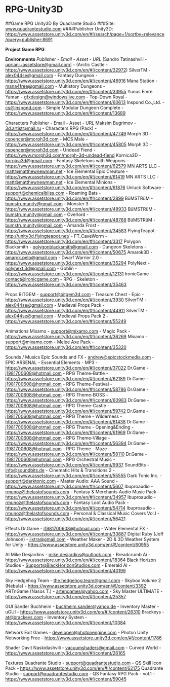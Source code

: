 # RPG-Unity3D
##Game RPG Unity3D By Quadrante Studio
###Site: www.quadrantestudio.com
####Publisher Unity3D: https://www.assetstore.unity3d.com/en/#!/search/page=1/sortby=relevance/query=publisher:8691

**Project Game RPG**

**Environments**
*Publisher      -      Email       -       Asset      -      URL*
[Sandro Tatinashvili - upriani+assetstore@gmail.com] - (Arctic Castle - https://www.assetstore.unity3d.com/en/#!/content/32972)
SilverTM - alex044se@gmail.com - Fantasy Dungeon - https://www.assetstore.unity3d.com/en/#!/content/46916
Mana Station - mana4free@gmail.com - Multistory Dungeons - https://www.assetstore.unity3d.com/en/#!/content/33955
Yunus Emre Yaman - gfxdesign@windowslive.com - Top-Down Royal - https://www.assetstore.unity3d.com/en/#!/content/60613
Inspond Co.,Ltd. - cs@inspond.com - Simple Modular Dungeon Complete - https://www.assetstore.unity3d.com/en/#!/content/13689

Characters
Publisher      -      Email       -       Asset      -      URL
Maksim Bugrimov - 3d.artist@mail.ru - Characters RPG (Pack) - https://www.assetstore.unity3d.com/en/#!/content/47749
Morph 3D - cspencer@morph3d.com - MCS Male - https://www.assetstore.unity3d.com/en/#!/content/45805
Morph 3D - cspencer@morph3d.com - Undead Fiend - https://www.morph3d.com/morph-3d-undead-fiend
Kornica3D - kornica3d@gmail.com - Fantasy Skeletons with Weapons - https://www.assetstore.unity3d.com/en/#!/content/62579
MN ARTS LLC - matt@matthewnewman.net - Ice Elemental Epic Creature - https://www.assetstore.unity3d.com/en/#!/content/61419
MN ARTS LLC - matt@matthewnewman.net - Ice Elemental Minions - https://www.assetstore.unity3d.com/en/#!/content/61876
Unluck Software - support@chemicalbliss.com - Roaming Bats - https://www.assetstore.unity3d.com/en/#!/content/2899
BüMSTRüM - bumstrumunity@gmail.com - Monster 3 - https://www.assetstore.unity3d.com/en/#!/content/48933
BüMSTRüM - bumstrumunity@gmail.com - Overlord - https://www.assetstore.unity3d.com/en/#!/content/48768
BüMSTRüM - bumstrumunity@gmail.com - Amanda Frost - https://www.assetstore.unity3d.com/en/#!/content/34583
FlyingTeapot - http://unity3d.flyingteapot.net/ - FT_CaveWorm - https://www.assetstore.unity3d.com/en/#!/content/3317
Polygon Blacksmith - polygonblacksmith@gmail.com - Dungeon Skeletons - https://www.assetstore.unity3d.com/en/#!/content/50675
Amarok3D - amarok.pelo@gmail.com - Dwarf Warrior 2.0 - https://www.assetstore.unity3d.com/en/#!/content/35294
PolyNext - polynext.3d@gmail.com - Goblin - https://www.assetstore.unity3d.com/en/#!/content/12131
IronicGame - contact@ironicgame.com - RPG - Skeleton - https://www.assetstore.unity3d.com/en/#!/content/35463

Props
BITGEM - support@bitgem3d.com - Treasure Chest - Epic - https://www.assetstore.unity3d.com/en/#!/content/3930
SilverTM - alex044se@gmail.com - Medieval Props Pack - https://www.assetstore.unity3d.com/en/#!/content/44911
SilverTM - alex044se@gmail.com - Medieval Props Pack 2 - https://www.assetstore.unity3d.com/en/#!/content/55249

Animations
Mixamo - support@mixamo.com - Magic Pack - https://www.assetstore.unity3d.com/en/#!/content/36269
Mixamo - support@mixamo.com - Melee Axe Pack - https://www.assetstore.unity3d.com/en/#!/content/35320

Sounds / Musics
Epic Sounds and FX - andrew@epicstockmedia.com - EPIC ARSENAL - Essential Elements - MP3 - https://www.assetstore.unity3d.com/en/#!/content/37022
Dr.Game - j1981700608@hotmail.com - RPG Theme-Battle - https://www.assetstore.unity3d.com/en/#!/content/62189
Dr.Game - j1981700608@hotmail.com - RPG Theme-Festival - https://www.assetstore.unity3d.com/en/#!/content/58786
Dr.Game - j1981700608@hotmail.com - RPG Theme-BOSS - https://www.assetstore.unity3d.com/en/#!/content/60983
Dr.Game - j1981700608@hotmail.com - RPG Theme-Castle - https://www.assetstore.unity3d.com/en/#!/content/59742
Dr.Game - j1981700608@hotmail.com - RPG Theme - Wilderness - https://www.assetstore.unity3d.com/en/#!/content/61438
Dr.Game - j1981700608@hotmail.com - RPG Theme - Opening&Ending - https://www.assetstore.unity3d.com/en/#!/content/61969
Dr.Game - j1981700608@hotmail.com - RPG Theme-Village - https://www.assetstore.unity3d.com/en/#!/content/56394
Dr.Game - j1981700608@hotmail.com - RPG Theme - Maze - https://www.assetstore.unity3d.com/en/#!/content/58110
Dr.Game - j1981700608@hotmail.com - RPG Orchestral Music - https://www.assetstore.unity3d.com/en/#!/content/9937
SoundBits - info@soundbits.de - Cinematic Hits & Transitions 2 - https://www.assetstore.unity3d.com/en/#!/content/55555
Dark Tonic Inc. - support@darktonic.com - Master Audio: AAA Sound - https://www.assetstore.unity3d.com/en/#!/content/5607
Ibuproaudio - rmunoz@thelastofsounds.com - Fantasy & Merchants Audio Music Pack - https://www.assetstore.unity3d.com/en/#!/content/34957
Ibuproaudio - rmunoz@thelastofsounds.com - Fantasy Loot Audio Pack - https://www.assetstore.unity3d.com/en/#!/content/54714
Ibuproaudio - rmunoz@thelastofsounds.com - Personal & Classical Music Covers Vol.I - https://www.assetstore.unity3d.com/en/#!/content/56421

Effects
Dr.Game - j1981700608@hotmail.com - Water Elemental FX - https://www.assetstore.unity3d.com/en/#!/content/33887
Digital Ruby (Jeff Johnson) - jjxtra@gmail.com - Weather Maker - 2D & 3D Weather System for Unity - https://www.assetstore.unity3d.com/en/#!/content/60955

AI
Mike Desjardins - mike.desjardins@outlook.com - Breadcrumb Ai - https://www.assetstore.unity3d.com/en/#!/content/18364
Black Horizon Studios - Support@BlackHorizonStudios.com - Emerald AI - https://www.assetstore.unity3d.com/en/#!/content/40199

Sky
Hedgehog Team - the.hedgehog.team@gmail.com - Skybox Volume 2 (Nebula) - https://www.assetstore.unity3d.com/en/#!/content/3392
ARTnGame (Nasos T.) - artengames@yahoo.com - Sky Master ULTIMATE - https://www.assetstore.unity3d.com/en/#!/content/25357

GUI
Sander Buchheim - buchheim.sander@yahoo.de - Inventory Master - uGUI - https://www.assetstore.unity3d.com/en/#!/content/26310
Brackeys - at@brackeys.com - Inventory System - https://www.assetstore.unity3d.com/en/#!/content/10384

Network
Exit Games - developer@photonengine.com - Photon Unity Networking Free - https://www.assetstore.unity3d.com/en/#!/content/1786

Shader
Davit Naskidashvili - vacuumshaders@gmail.com - Curved World - https://www.assetstore.unity3d.com/en/#!/content/26165

Textures
Quadrante Studio - support@quadrantestudio.com - QS Skill Icon Pack - https://www.assetstore.unity3d.com/en/#!/content/62175
Quadrante Studio - support@quadrantestudio.com - QS Fantasy RPG Pack - vol.1 - https://www.assetstore.unity3d.com/en/#!/content/59045
